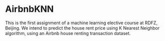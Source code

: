 # AirbnbKNN

This is the first assignment of a machine learning elective course at RDFZ, Beijing. We intend to predict the house rent price using K Nearest Neighbor algorithm, using an Airbnb house renting transaction dataset.
